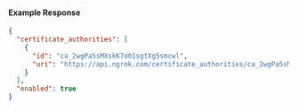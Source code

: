 <!-- Code generated for API Clients. DO NOT EDIT. -->

#### Example Response

```json
{
  "certificate_authorities": [
    {
      "id": "ca_2wgPa5sMXskK7o01sgtXg5smcwl",
      "uri": "https://api.ngrok.com/certificate_authorities/ca_2wgPa5sMXskK7o01sgtXg5smcwl"
    }
  ],
  "enabled": true
}
```
